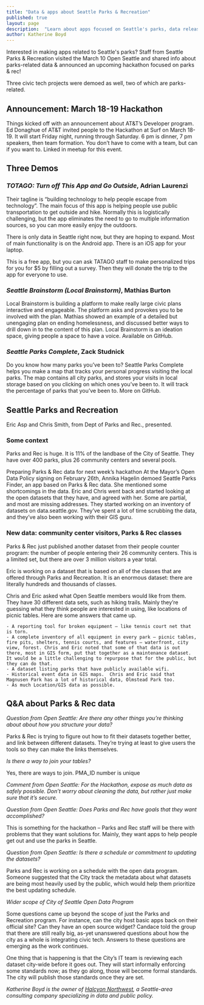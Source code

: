 ```yaml
---
title: "Data & apps about Seattle Parks & Recreation"
published: true
layout: page
description:  "Learn about apps focused on Seattle's parks, data released by Parks & Recreation, and the upcoming hackathon related to parks & rec!"
author: Katherine Boyd
---
```


Interested in making apps related to Seattle's parks? Staff from Seattle Parks & Recreation visited the March 10 Open Seattle and shared info about parks-related data & announced an upcoming hackathon focused on parks & rec!

Three civic tech projects were demoed as well, two of which are parks-related.

## Announcement: March 18-19 Hackathon
Things kicked off with an announcement about AT&T’s Developer program. Ed Donaghue of AT&T invited people to the Hackathon at Surf on March 18-19. It will start Friday night, running through Saturday. 6 pm is dinner, 7 pm speakers, then team formation. You don’t have to come with a team, but can if you want to. Linked in meetup for this event.

## Three Demos

### _TOTAGO: Turn off This App and Go Outside_, Adrian Laurenzi

Their tagline is “building technology to help people escape from technology”. The main focus of this app is helping people use public transportation to get outside and hike. Normally this is logistically challenging, but the app eliminates the need to go to multiple information sources, so you can more easily enjoy the outdoors. 

There is only data in Seattle right now, but they are hoping to expand. Most of main functionality is on the Android app. There is an iOS app for your laptop. 

This is a free app, but you can ask TATAGO staff to make personalized trips for you for $5 by filling out a survey. Then they will donate the trip to the app for everyone to use. 

### _Seattle Brainstorm (Local Brainstorm)_, Mathias Burton

Local Brainstorm is building a platform to make really large civic plans interactive and engageable. The platform asks and provokes you to be involved with the plan. Mathias showed an example of a detailed but unengaging plan on ending homelessness, and discussed better ways to drill down in to the content of this plan. Local Brainstorm is an ideation space, giving people a space to have a voice. Available on GitHub.

### _Seattle Parks Complete_, Zack Studnick

Do you know how many parks you’ve been to? Seattle Parks Complete helps you make a map that tracks your personal progress visiting the local parks.  The map contains all city parks, and stores your visits in local storage based on you clicking on which ones you’ve been to. It will track the percentage of parks that you’ve been to.  More on GitHub. 


## Seattle Parks and Recreation
Eric Asp and Chris Smith, from Dept of Parks and Rec., presented.  

### Some context
Parks and Rec is huge. It is 11% of the landbase of the City of Seattle. They have over 400 parks, plus 26 community centers and several pools. 

Preparing Parks & Rec data for next week’s hackathon
At the Mayor’s Open Data Policy signing on February 26th, Annika Hagelin demoed Seattle Parks Finder, an app based on Parks & Rec data. She mentioned some shortcomings in the data. Eric and Chris went back and started looking at the open datasets that they have, and agreed with her. Some are partial, and most are missing addresses.  They started working on an inventory of datasets on data.seattle.gov. They’ve spent a lot of time scrubbing the data, and they’ve also been working with their GIS guru. 

### New data: community center visitors, Parks & Rec classes
Parks & Rec just published another dataset from their people counter program: the number of people entering their 26 community centers. This is a limited set, but there are over 3 million visitors a year total. 

Eric is working on a dataset that is based on all of the classes that are offered through Parks and Recreation. It is an enormous dataset: there are literally hundreds and thousands of classes.  

Chris and Eric asked what Open Seattle members would like from them. They have 30 different data sets, such as hiking trails. Mainly they’re guessing what they think people are interested in using, like locations of picnic tables. Here are some answers that came up.

	- A reporting tool for broken equipment – like tennis court net that is torn. 
	- A complete inventory of all equipment in every park – picnic tables, fire pits, shelters, tennis courts, and features – waterfront, city view, forest. Chris and Eric noted that some of that data is out there, most in GIS form, put that together as a maintenance dataset. It would be a little challenging to repurpose that for the public, but they can do that. 
	- A dataset listing parks that have publicly available wifi. 
	- Historical event data in GIS maps.  Chris and Eric said that Magnusen Park has a lot of historical data, Olmstead Park too. 
	- As much Location/GIS data as possible. 

## Q&A about Parks & Rec data

_Question from Open Seattle: Are there any other things you’re thinking about about how you structure your data?_

Parks & Rec is trying to figure out how to fit their datasets together better, and link between different datasets. They’re trying at least to give users the tools so they can make the links themselves.

_Is there a way to join your tables?_

Yes, there are ways to join. PMA_ID number is unique 

_Comment from Open Seattle: For the Hackathon, expose as much data as safely possible. Don’t worry about cleaning the data, but rather just make sure that it’s secure._

_Question from Open Seattle: Does Parks and Rec have goals that they want accomplished?_

This is something for the hackathon – Parks and Rec staff will be there with problems that they want solutions for. Mainly, they want apps to help people get out and use the parks in Seattle. 

_Question from Open Seattle: Is there a schedule or commitment to updating the datasets?_

Parks and Rec is working on a schedule with the open data program. Someone suggested that the City track the metadata about what datasets are being most heavily used by the public, which would help them prioritize the best updating schedule.

_Wider scope of City of Seattle Open Data Program_

Some questions came up beyond the scope of just the Parks and Recreation program. For instance, can the city host basic apps back on their official site? Can they have an open source widget? Candace told the group that there are still really big, as-yet unanswered questions about how the city as a whole is integrating civic tech. Answers to these questions are emerging as the work continues. 

One thing that is happening is that the City’s IT team is reviewing each dataset city-wide before it goes out. They will start informally enforcing some standards now; as they go along, those will become formal standards. The city will publish those standards once they are set.  




_Katherine Boyd is the owner of [Halcyon Northwest](http://halcyonnw.com/), a Seattle-area consulting company specializing in data and public policy._

